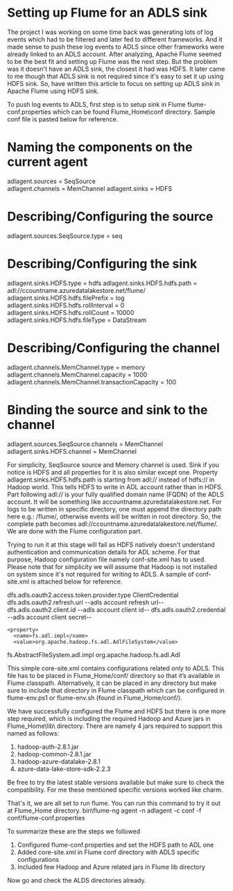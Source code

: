 # Setting up Flume for an ADLS sink
 
The project I was working on some time back was generating lots of log events which had to be filtered and later fed to different frameworks. And it made sense to push these log events to ADLS since other frameworks were already linked to an ADLS account. After analyzing, Apache Flume seemed to be the best fit and setting up Flume was the next step. But the problem was it doesn't have an ADLS sink, the closest it had was HDFS. It later came to me though that ADLS sink is not required since it's easy to set it up using HDFS sink. So, have written this article to focus on setting up ADLS sink in Apache Flume using HDFS sink.
 
To push log events to ADLS, first step is to setup sink in Flume flume-conf.properties which can be found Flume_Home\conf directory. Sample conf file is pasted below for reference.
 
# Naming the components on the current agent 
 
adlagent.sources = SeqSource   
adlagent.channels = MemChannel 
adlagent.sinks = HDFS 
 
# Describing/Configuring the source 
adlagent.sources.SeqSource.type = seq
  
# Describing/Configuring the sink
adlagent.sinks.HDFS.type = hdfs 
adlagent.sinks.HDFS.hdfs.path = adl://ccountname.azuredatalakestore.net/flume/
adlagent.sinks.HDFS.hdfs.filePrefix = log 
adlagent.sinks.HDFS.hdfs.rollInterval = 0
adlagent.sinks.HDFS.hdfs.rollCount = 10000
adlagent.sinks.HDFS.hdfs.fileType = DataStream 
 
 
# Describing/Configuring the channel 
adlagent.channels.MemChannel.type = memory 
adlagent.channels.MemChannel.capacity = 1000 
adlagent.channels.MemChannel.transactionCapacity = 100 
 
# Binding the source and sink to the channel 
adlagent.sources.SeqSource.channels = MemChannel
adlagent.sinks.HDFS.channel = MemChannel 
 
For simplicity, SeqSource source and Memory channel is used. Sink if you notice is HDFS and all properties for it is also similar except one. Property adlagent.sinks.HDFS.hdfs.path is starting from adl:// instead of hdfs:// in Hadoop world. This tells HDFS to write in ADL account rather than in HDFS. Part following adl:// is your fully qualified domain name (FQDN) of the ADLS account. It will be something like accountname.azuredatalakestore.net. For logs to be written in specific directory, one must append the directory path here e.g.: /flume/, otherwise events will be written in root directory. So, the complete path becomes adl://ccountname.azuredatalakestore.net/flume/. We are done with the Flume configuration part.
 
Trying to run it at this stage will fail as HDFS natively doesn't understand authentication and communication details for ADL scheme. For that purpose, Hadoop configuration file namely conf-site.xml has to used. Please note that for simplicity we will assume that Hadoop is not installed on system since it's not required for writing to ADLS. A sample of conf-site.xml is attached below for reference.
 
<configuration>
 
  <property>
    <name>dfs.adls.oauth2.access.token.provider.type</name>
    <value>ClientCredential</value>
  </property>
  
  <property>
    <name>dfs.adls.oauth2.refresh.url</name>
    <value>--adls account refresh url--</value>
  </property>
  
  <property>
    <name>dfs.adls.oauth2.client.id</name>
    <value>--adls account client id--</value>
  </property>
  
  <property>
    <name>dfs.adls.oauth2.credential</name>
    <value>--adls account client secret--</value>
  </property>
  
    <property>
      <name>fs.adl.impl</name>
      <value>org.apache.hadoop.fs.adl.AdlFileSystem</value>
  </property>
  <property>
      <name>fs.AbstractFileSystem.adl.impl</name>
      <value>org.apache.hadoop.fs.adl.Adl</value>
  </property>  
 
 
</configuration>
 
 
This simple core-site.xml contains configurations related only to ADLS. This file has to be placed in Flume_Home/conf/ directory so that it’s available in Flume classpath. Alternatively, it can be placed in any directory but make sure to include that directory in Flume classpath which can be configured in flume-env.ps1 or flume-env.sh (found in Flume_Home/conf/).
 
We have successfully configured the Flume and HDFS but there is one more step required, which is including the required Hadoop and Azure jars in Flume_Home\lib\ directory. There are namely 4 jars required to support this named as follows:
1.	hadoop-auth-2.8.1.jar
2.	hadoop-common-2.8.1.jar
3.	hadoop-azure-datalake-2.8.1
4.	azure-data-lake-store-sdk-2.2.3
 
Be free to try the latest stable versions available but make sure to check the compatibility. For me these mentioned specific versions worked like charm.
 
That's it, we are all set to run flume. You can run this command to try it out at Flume_Home directory.
bin\flume-ng agent -n adlagent -c conf -f conf/flume-conf.properties
 
To summarize these are the steps we followed
1.	Configured flume-conf.properties and set the HDFS path to ADL one
2.	Added core-site.xml in Flume conf directory with ADLS specific configurations
3.	Included few Hadoop and Azure related jars in Flume lib directory
 
 
Now go and check the ALDS directories already.

